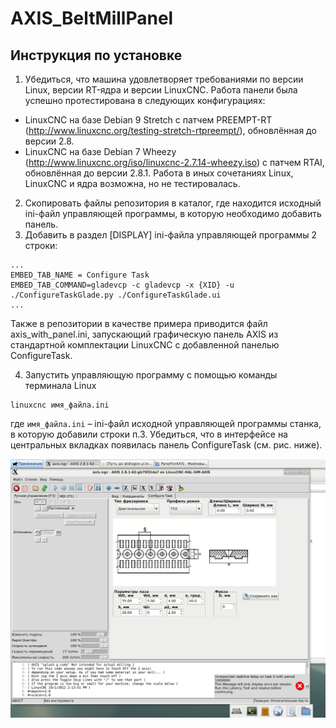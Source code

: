 # AXIS_BeltMillPanel

## Инструкция по установке

1.	Убедиться, что машина удовлетворяет требованиями по версии Linux, версии RT-ядра и версии LinuxCNC. Работа панели была успешно протестирована в следующих конфигурациях:
  * LinuxCNC на базе Debian 9 Stretch с патчем PREEMPT-RT (http://www.linuxcnc.org/testing-stretch-rtpreempt/), обновлённая до версии 2.8.
  * LinuxCNC на базе Debian 7 Wheezy (http://www.linuxcnc.org/iso/linuxcnc-2.7.14-wheezy.iso) с патчем RTAI, обновлённая до версии 2.8.1.
Работа в иных сочетаниях Linux, LinuxCNC и ядра возможна, но не тестировалась.
2.	Скопировать файлы репозитория в каталог, где находится исходный ini-файл управляющей программы, в которую необходимо добавить панель.
3.	Добавить в раздел [DISPLAY] ini-файла управляющей программы 2 строки:
```
...
EMBED_TAB_NAME = Configure Task
EMBED_TAB_COMMAND=gladevcp -c gladevcp -x {XID} -u ./ConfigureTaskGlade.py ./ConfigureTaskGlade.ui
...
```
Также в репозитории в качестве примера приводится файл axis_with_panel.ini, запускающий графическую панель AXIS из стандартной комплектации LinuxCNC с добавленной панелью ConfigureTask.

4.	Запустить управляющую программу с помощью команды терминала Linux
```
linuxcnc имя_файла.ini
```
где ```имя_файла.ini``` – ini-файл исходной управляющей программы станка, в которую добавили строки п.3. Убедиться, что в интерфейсе на центральных вкладках появилась панель ConfigureTask (см. рис. ниже).

![ConfigureTaskPanel](ConfigureTaskPanel.png)
